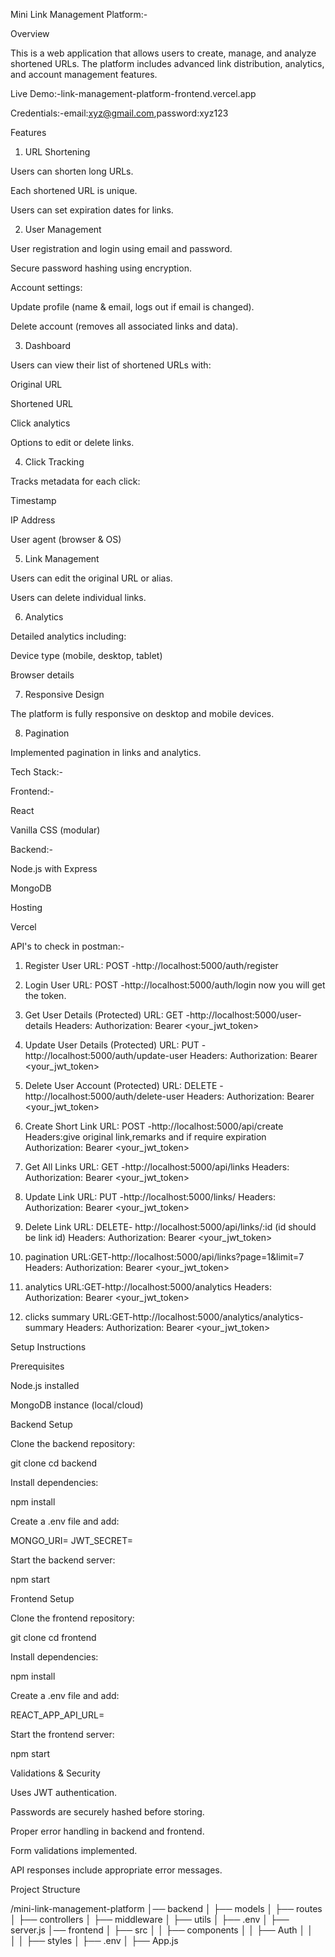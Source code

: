 









Mini Link Management Platform:-

Overview

This is a web application that allows users to create, manage, and analyze shortened URLs. The platform includes advanced link distribution, analytics, and account management features.

Live Demo:-link-management-platform-frontend.vercel.app

Credentials:-email:xyz@gmail.com,password:xyz123

Features

1. URL Shortening

Users can shorten long URLs.

Each shortened URL is unique.

Users can set expiration dates for links.

2. User Management

User registration and login using email and password.

Secure password hashing using encryption.

Account settings:

Update profile (name & email, logs out if email is changed).

Delete account (removes all associated links and data).

3. Dashboard

Users can view their list of shortened URLs with:

Original URL

Shortened URL

Click analytics

Options to edit or delete links.

4. Click Tracking

Tracks metadata for each click:

Timestamp

IP Address

User agent (browser & OS)

5. Link Management

Users can edit the original URL or alias.

Users can delete individual links.

6. Analytics

Detailed analytics including:

Device type (mobile, desktop, tablet)

Browser details

7. Responsive Design

The platform is fully responsive on desktop and mobile devices.

8. Pagination

Implemented pagination in links and analytics.

Tech Stack:-

Frontend:-

React

Vanilla CSS (modular)

Backend:-

Node.js with Express

MongoDB

Hosting

Vercel

API's to check in postman:-

1. Register User
URL: POST -http://localhost:5000/auth/register

2. Login User
URL: POST -http://localhost:5000/auth/login
now you will get the token.


3. Get User Details (Protected)
URL: GET -http://localhost:5000/user-details
Headers:
Authorization: Bearer <your_jwt_token>

4. Update User Details (Protected)
URL: PUT -http://localhost:5000/auth/update-user
Headers:
Authorization: Bearer <your_jwt_token>

5. Delete User Account (Protected)
URL: DELETE -http://localhost:5000/auth/delete-user
Headers:
Authorization: Bearer <your_jwt_token>

6. Create Short Link
URL: POST -http://localhost:5000/api/create
Headers:give original link,remarks and if require expiration
Authorization: Bearer <your_jwt_token>

7. Get All Links
URL: GET -http://localhost:5000/api/links
Headers:
Authorization: Bearer <your_jwt_token>

8. Update Link
URL: PUT -http://localhost:5000/links/<shortLinkId>
Headers:
Authorization: Bearer <your_jwt_token>

9. Delete Link
URL: DELETE- http://localhost:5000/api/links/:id (id should be link id)
Headers:
Authorization: Bearer <your_jwt_token>

10. pagination 
URL:GET-http://localhost:5000/api/links?page=1&limit=7
Headers:
Authorization: Bearer <your_jwt_token>

11. analytics 
URL:GET-http://localhost:5000/analytics
Headers:
Authorization: Bearer <your_jwt_token>

12. clicks summary
URL:GET-http://localhost:5000/analytics/analytics-summary
Headers:
Authorization: Bearer <your_jwt_token>

Setup Instructions

Prerequisites

Node.js installed

MongoDB instance (local/cloud)

Backend Setup

Clone the backend repository:

git clone <backend-repo-url>
cd backend

Install dependencies:

npm install

Create a .env file and add:

MONGO_URI=<your-mongodb-uri>
JWT_SECRET=<your-secret-key>

Start the backend server:

npm start

Frontend Setup

Clone the frontend repository:

git clone <frontend-repo-url>
cd frontend

Install dependencies:

npm install

Create a .env file and add:

REACT_APP_API_URL=<backend-url>

Start the frontend server:

npm start

Validations & Security

Uses JWT authentication.

Passwords are securely hashed before storing.

Proper error handling in backend and frontend.

Form validations implemented.

API responses include appropriate error messages.

Project Structure

/mini-link-management-platform
│── backend
│   ├── models
│   ├── routes
│   ├── controllers
│   ├── middleware
│   ├── utils
│   ├── .env
│   ├── server.js
│── frontend
│   ├── src
│   │   ├── components
│   │   ├── Auth
│   │   
│   │   ├── styles
│   ├── .env
│   ├── App.js





